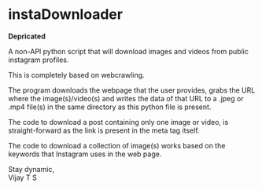 # instaDownloader

<b>Depricated</b>

A non-API python script that will download images and videos from public instagram profiles.

This is completely based on webcrawling. 

The program downloads the webpage that the user provides, grabs the URL where the image(s)/video(s) and writes the data of that URL to a .jpeg or .mp4 file(s) in the same directory as this python file is present.

The code to download a post containing only one image or video, is straight-forward as the link is present in the meta tag itself.

The code to download a collection of image(s) works based on the keywords that Instagram uses in the web page.

Stay dynamic,<br>Vijay T S
